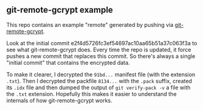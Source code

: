 git-remote-gcrypt example
---

This repo contains an example "remote" generated by pushing via
[git-remote-gcrypt](https://spwhitton.name/tech/code/git-remote-gcrypt/).

Look at the initial commit e2f4d5726fc3ef54697ac10aa65b51a37c063f3a to see
what git-remote-gcrypt does. Every time the repo is updated, it force pushes
a new commit that replaces this commit. So there's always a single "initial
commit" that contains the encrypted data.

To make it clearer, I decrypted the `91bd...` manifest file (with the
extension `.txt`). Then I decrypted the packfile `8134...` with the `.pack`
suffix, created its `.idx` file and then dumped the output of `git
verify-pack -v` a file with the `.txt` extension. Hopefully this makes it
easier to understand the internals of how git-remote-gcrypt works.